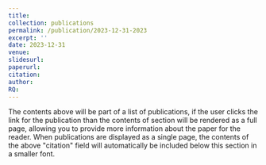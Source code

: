 ```yaml
---
title: 
collection: publications
permalink: /publication/2023-12-31-2023
excerpt: ''
date: 2023-12-31
venue: 
slidesurl: 
paperurl: 
citation: 
author: 
RQ: 
---
```


The contents above will be part of a list of publications, if the user clicks the link for the publication than the contents of section will be rendered as a full page, allowing you to provide more information about the paper for the reader. When publications are displayed as a single page, the contents of the above "citation" field will automatically be included below this section in a smaller font.